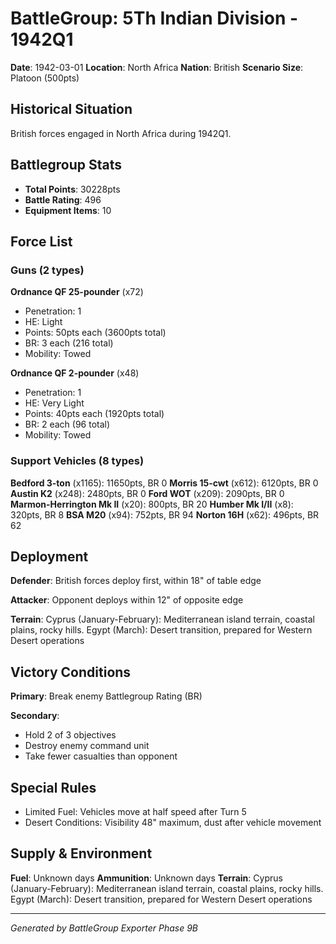 # BattleGroup: 5Th Indian Division - 1942Q1

**Date**: 1942-03-01
**Location**: North Africa
**Nation**: British
**Scenario Size**: Platoon (500pts)

## Historical Situation

British forces engaged in North Africa during 1942Q1.

## Battlegroup Stats

- **Total Points**: 30228pts
- **Battle Rating**: 496
- **Equipment Items**: 10

## Force List

### Guns (2 types)

**Ordnance QF 25-pounder** (x72)
- Penetration: 1
- HE: Light
- Points: 50pts each (3600pts total)
- BR: 3 each (216 total)
- Mobility: Towed

**Ordnance QF 2-pounder** (x48)
- Penetration: 1
- HE: Very Light
- Points: 40pts each (1920pts total)
- BR: 2 each (96 total)
- Mobility: Towed

### Support Vehicles (8 types)

**Bedford 3-ton** (x1165): 11650pts, BR 0
**Morris 15-cwt** (x612): 6120pts, BR 0
**Austin K2** (x248): 2480pts, BR 0
**Ford WOT** (x209): 2090pts, BR 0
**Marmon-Herrington Mk II** (x20): 800pts, BR 20
**Humber Mk I/II** (x8): 320pts, BR 8
**BSA M20** (x94): 752pts, BR 94
**Norton 16H** (x62): 496pts, BR 62

## Deployment

**Defender**: British forces deploy first, within 18" of table edge

**Attacker**: Opponent deploys within 12" of opposite edge

**Terrain**: Cyprus (January-February): Mediterranean island terrain, coastal plains, rocky hills. Egypt (March): Desert transition, prepared for Western Desert operations

## Victory Conditions

**Primary**: Break enemy Battlegroup Rating (BR)

**Secondary**:
- Hold 2 of 3 objectives
- Destroy enemy command unit
- Take fewer casualties than opponent

## Special Rules

- Limited Fuel: Vehicles move at half speed after Turn 5
- Desert Conditions: Visibility 48" maximum, dust after vehicle movement

## Supply & Environment

**Fuel**: Unknown days
**Ammunition**: Unknown days
**Terrain**: Cyprus (January-February): Mediterranean island terrain, coastal plains, rocky hills. Egypt (March): Desert transition, prepared for Western Desert operations

---

*Generated by BattleGroup Exporter Phase 9B*
